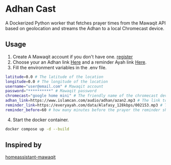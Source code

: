 # Adhan Cast

A Dockerized Python worker that fetches prayer times from the Mawaqit API based on geolocation and streams the Adhan to a local Chromecast device.

## Usage

1. Create A Mawaqit account if you don't have one. [register](https://mawaqit.net/en/backoffice/register/)
2. Choose your an Adhan link [Here](https://www.islamcan.com/audio/adhan) and a reminder Ayah link [Here](https://everyayah.com/).
3. Fill the environment variables in the .env file.

```bash
latitude=0.0 # The latitude of the location
longitude=0.0 # The longitude of the location
username="user@email.com" # Mawaqit account
password="**********" # Mawaqit password
chromecast="google home mini" # The friendly name of the chromecast device
adhan_link=https://www.islamcan.com/audio/adhan/azan2.mp3 # The link to the Adhan mp3 file
reminder_link=https://everyayah.com/data/Alafasy_128kbps/002153.mp3 # The link to the reminder mp3 file
reminder_before=60 # how many minutes before the prayer the reminder should be played
```

4. Start the docker container.

```bash
docker compose up -d --build
```

## Inspired by

[homeassistant-mawaqit](https://github.com/sbou88/homeassistant-mawaqit)
